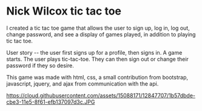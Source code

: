 # Nick Wilcox tic tac toe

I created a tic tac toe game that allows the user to sign up, log in, log out, change
password, and see a display of games played, in addition to playing tic tac toe.

User story --
the user first signs up for a profile, then signs in.  A game starts. The user
plays tic-tac-toe. They can then sign out or change their password if they so desire.

This game was made with html, css, a small contribution from bootstrap, javascript, jquery, and ajax from communication with
the api.

https://cloud.githubusercontent.com/assets/15088171/12847707/1b57dbde-cbe3-11e5-8f61-efb137097d3c.JPG

